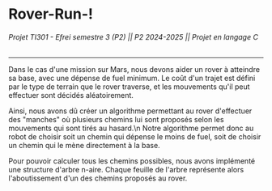 # Rover-Run-!
###### Projet TI301 - Efrei semestre 3 (P2) || P2 2024-2025 || Projet en langage C
---

Dans le cas d'une mission sur Mars, nous devons aider un rover à atteindre sa base, avec une dépense de fuel minimum.
Le coût d'un trajet est défini par le type de terrain que le rover traverse, et les mouvements qu'il peut effectuer sont décidés aléatoirement.


Ainsi, nous avons dû créer un algorithme permettant au rover d'effectuer des "manches" où plusieurs chemins lui sont proposés selon les mouvements qui sont tirés au hasard.\n
Notre algorithme permet donc au robot de choisir soit un chemin qui dépense le moins de fuel, soit de choisir un chemin qui le mène directement à la base.

Pour pouvoir calculer tous les chemins possibles, nous avons implémenté une structure d'arbre n-aire.
Chaque feuille de l'arbre représente alors l'aboutissement d'un des chemins proposés au rover.

